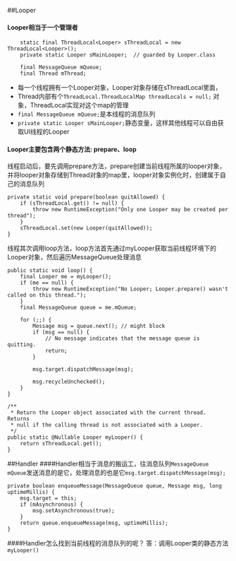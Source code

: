 ##Looper
#### Looper相当于一个管理者

	    static final ThreadLocal<Looper> sThreadLocal = new ThreadLocal<Looper>();
	    private static Looper sMainLooper;  // guarded by Looper.class
	
	    final MessageQueue mQueue;
	    final Thread mThread;
	    
* 每一个线程拥有一个Looper对象，Looper对象存储在sThreadLocal里面，
* Thread内部有个`ThreadLocal.ThreadLocalMap threadLocals = null;` 对象，ThreadLocal实现对这个map的管理
* `final MessageQueue mQueue;`是本线程的消息队列
* `private static Looper sMainLooper;`静态变量，这样其他线程可以自由获取UI线程的Looper

#### Looper主要包含两个静态方法: prepare、loop
线程启动后，要先调用prepare方法，prepare创建当前线程所属的looper对象，并将looper对象存储到Thread对象的map里，looper对象实例化时，创建属于自己的消息队列

    private static void prepare(boolean quitAllowed) {
        if (sThreadLocal.get() != null) {
            throw new RuntimeException("Only one Looper may be created per thread");
        }
        sThreadLocal.set(new Looper(quitAllowed));
    }

线程其次调用loop方法，loop方法首先通过myLooper获取当前线程环境下的Looper对象，然后遍历MessageQueue处理消息

    public static void loop() {
        final Looper me = myLooper();
        if (me == null) {
            throw new RuntimeException("No Looper; Looper.prepare() wasn't called on this thread.");
        }
        final MessageQueue queue = me.mQueue;

        for (;;) {
            Message msg = queue.next(); // might block
            if (msg == null) {
                // No message indicates that the message queue is quitting.
                return;
            }

            msg.target.dispatchMessage(msg);

            msg.recycleUnchecked();
        }
    }
    
    /**
     * Return the Looper object associated with the current thread.  Returns
     * null if the calling thread is not associated with a Looper.
     */
    public static @Nullable Looper myLooper() {
        return sThreadLocal.get();
    }
    
##Handler
####Handler相当于消息的搬运工，往消息队列`MessageQueue mQueue`发送消息的是它，处理消息的也是它`msg.target.dispatchMessage(msg);`

    private boolean enqueueMessage(MessageQueue queue, Message msg, long uptimeMillis) {
        msg.target = this;
        if (mAsynchronous) {
            msg.setAsynchronous(true);
        }
        return queue.enqueueMessage(msg, uptimeMillis);
    }
    
####Handler怎么找到当前线程的消息队列的呢？
答：调用Looper类的静态方法`myLooper()`